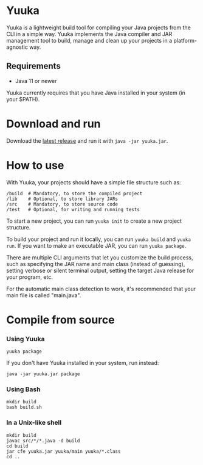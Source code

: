 # Yuuka
Yuuka is a lightweight build tool for compiling your Java projects from the CLI in a simple way. Yuuka implements the Java compiler and JAR management tool to build, manage and clean up your projects in a platform-agnostic way.

## Requirements
* Java 11 or newer

Yuuka currently requires that you have Java installed in your system (in your $PATH).

# Download and run
Download the [latest release](https://github.com/spacebanana420/yuuka/releases) and run it with `java -jar yuuka.jar`.

# How to use
With Yuuka, your projects should have a simple file structure such as:
```
/build  # Mandatory, to store the compiled project
/lib    # Optional, to store library JARs
/src    # Mandatory, to store source code
/test   # Optional, for writing and running tests
```

To start a new project, you can run `yuuka init` to create a new project structure.

To build your project and run it locally, you can run `yuuka build` and `yuuka run`. If you want to make an executable JAR, you can run `yuuka package`.

There are multiple CLI arguments that let you customize the build process, such as specifying the JAR name and main class (instead of guessing), setting verbose or silent terminal output, setting the target Java release for your program, etc.

For the automatic main class detection to work, it's recommended that your main file is called "main.java".

# Compile from source

### Using Yuuka
```
yuuka package
```
If you don't have Yuuka installed in your system, run instead:
```
java -jar yuuka.jar package
```

### Using Bash
```
mkdir build
bash build.sh
```

### In a Unix-like shell
```
mkdir build
javac src/*/*.java -d build
cd build
jar cfe yuuka.jar yuuka/main yuuka/*.class
cd ..
```
